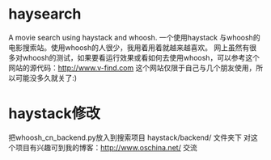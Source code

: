 haysearch
=========

A movie search using haystack and whoosh.
一个使用haystack 与whoosh的电影搜索站。使用whoosh的人很少，我用着用着就越来越喜欢。
网上虽然有很多对whoosh的测试，如果要看运行效果或看如何去使用whoosh，可以参考这个网站的源代码：http://www.v-find.com
这个网站仅限于自己与几个朋友使用，所以可能没多久就关了:)


haystack修改
============

把whoosh_cn_backend.py放入到搜索项目 haystack/backend/ 文件夹下
对这个项目有兴趣可到我的博客：http://www.oschina.net/ 交流

